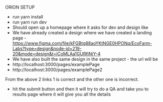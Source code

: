 ORION SETUP

- run yarn install
- run yarn run dev
- Should open up a homepage where it asks for dev and design like
- We have already created a design where we have created a landing page - https://www.figma.com/file/kFGBtg88aoYKtNGE0HPONq/EcoFarm-Labs?type=design&node-id=219-20&mode=design&t=iCoMLAa1GURfiNjY-4
- We have also built the same design in the same project - the url will be
- http://localhost:3000/pages/examplePage
- http://localhost:3000/pages/examplePage2

From the above 2 links 1 is correct and the other one is incorrect.

- hit the submit button and then it will try to do a QA and take you to results page where it will give you all the details
